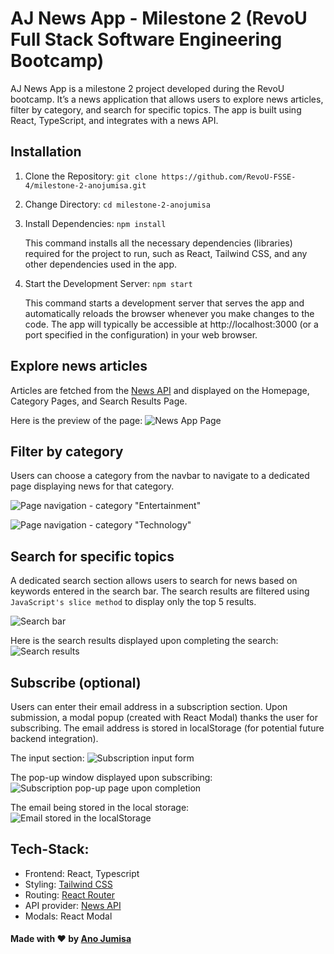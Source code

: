 # AJ News App - Milestone 2 (RevoU Full Stack Software Engineering Bootcamp)
AJ News App is a milestone 2 project developed during the RevoU bootcamp. It’s a news application that allows users to explore news articles, filter by category, and search for specific topics. The app is built using React, TypeScript, and integrates with a news API.

## Installation

1. Clone the Repository:
```git clone https://github.com/RevoU-FSSE-4/milestone-2-anojumisa.git```

2. Change Directory:
```cd milestone-2-anojumisa```

3. Install Dependencies:
```npm install```

    This command installs all the necessary dependencies (libraries) required for the project to run, such as React, Tailwind CSS, and any other dependencies used in the app.

4. Start the Development Server:
```npm start```

    This command starts a development server that serves the app and automatically reloads the browser whenever you make changes to the code. The app will typically be accessible at http://localhost:3000 (or a port specified in the configuration) in your web browser.


## Explore news articles
Articles are fetched from the [News API](https://newsapi.org/) and displayed on the Homepage, Category Pages, and Search Results Page.

Here is the preview of the page:
![News App Page](/public/images/news-app.png)

## Filter by category 
Users can choose a category from the navbar to navigate to a dedicated page displaying news for that category.

![Page navigation - category "Entertainment"](/public/images/category-1.png)

![Page navigation - category "Technology"](/public/images/category-2.png)

## Search for specific topics 
A dedicated search section allows users to search for news based on keywords entered in the search bar. The search results are filtered using ```JavaScript's slice method``` to display only the top 5 results.

![Search bar](/public/images/search-bar.png)

Here is the search results displayed upon completing the search:
![Search results](/public/images/search-results.png)

## Subscribe (optional) 
Users can enter their email address in a subscription section. Upon submission, a modal popup (created with React Modal) thanks the user for subscribing. The email address is stored in localStorage (for potential future backend integration).

The input section:
![Subscription input form](/public/images/subscription-form.png)

The pop-up window displayed upon subscribing:
![Subscription pop-up page upon completion](/public/images/pop-up.png)

The email being stored in the local storage:
![Email stored in the localStorage](/public/images/local-storage.png)

## Tech-Stack:

- Frontend: React, Typescript
- Styling: [Tailwind CSS](https://tailwindcss.com/)
- Routing: [React Router](https://reactrouter.com/en/main)
- API provider: [News API](https://newsapi.org/)
- Modals: React Modal 

#### Made with &hearts; by [Ano Jumisa](https://github.com/anojumisa)